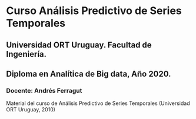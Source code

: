 # Curso Análisis Predictivo de Series Temporales

## Universidad ORT Uruguay. Facultad de Ingeniería. 
## Diploma en Analítica de Big data, Año 2020.

### Docente: Andrés Ferragut

Material del curso de Análisis Predictivo de Series Temporales (Universidad ORT Uruguay, 2010)
